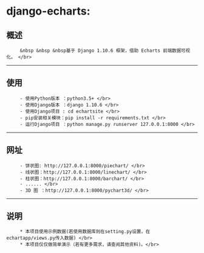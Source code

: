 # django-echarts:

## 概述</br> 
         &nbsp &nbsp &nbsp基于 Django 1.10.6 框架，借助 Echarts 前端数据可视化。 </br>
***
## 使用</br>
         - 使用Python版本 ：python3.5+ </br>
         - 使用Django版本 ：django 1.10.6 </br>
         - 使用Django项目 : cd echartsite </br>
         - pip安装相关模块：pip install -r requirements.txt </br>
         - 运行Django项目 ：python manage.py runserver 127.0.0.1:8000 </br>
***
## 网址</br>
         - 饼状图: http://127.0.0.1:8000/piechart/ </br>
         - 线状图：http://127.0.0.1:8000/linechart/ </br>
         - 柱状图：http://127.0.0.1:8000/barchart/ </br>
         - ...... </br>
         - 3D 图 ：http://127.0.0.1:8000/pychart3d/ </br>
***
## 说明</br>
         * 本项目使用示例数据(若使用数据库则在setting.py设置，在echartapp/views.py传入数据) </br>
         * 本项目仅仅做简单演示（若有更多需求，请查阅其他资料)。</br>

